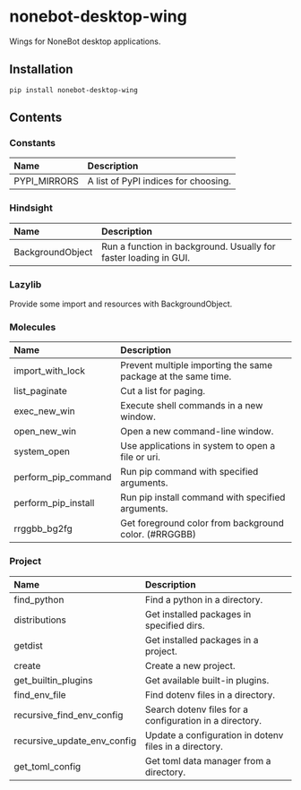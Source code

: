 # nonebot-desktop-wing

Wings for NoneBot desktop applications.

## Installation

```console
pip install nonebot-desktop-wing
```

## Contents

### Constants

|Name        |Description|
|:-----------|:----------|
|PYPI_MIRRORS|A list of PyPI indices for choosing.|

### Hindsight

|Name            |Description|
|:---------------|:----------|
|BackgroundObject|Run a function in background. Usually for faster loading in GUI.|

### Lazylib

Provide some import and resources with BackgroundObject.

### Molecules

|Name               |Description|
|:------------------|:----------|
|import_with_lock   |Prevent multiple importing the same package at the same time.|
|list_paginate      |Cut a list for paging.|
|exec_new_win       |Execute shell commands in a new window.|
|open_new_win       |Open a new command-line window.|
|system_open        |Use applications in system to open a file or uri.|
|perform_pip_command|Run pip command with specified arguments.|
|perform_pip_install|Run pip install command with specified arguments.|
|rrggbb_bg2fg       |Get foreground color from background color. (#RRGGBB)|

### Project

|Name                       |Description|
|:--------------------------|:----------|
|find_python                |Find a python in a directory.|
|distributions              |Get installed packages in specified dirs.|
|getdist                    |Get installed packages in a project.|
|create                     |Create a new project.|
|get_builtin_plugins        |Get available built-in plugins.|
|find_env_file              |Find dotenv files in a directory.|
|recursive_find_env_config  |Search dotenv files for a configuration in a directory.|
|recursive_update_env_config|Update a configuration in dotenv files in a directory.|
|get_toml_config            |Get toml data manager from a directory.|

